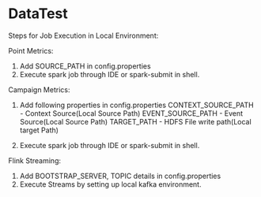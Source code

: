 # DataTest

Steps for Job Execution in Local Environment:

Point Metrics:

1. Add SOURCE_PATH in config.properties
2. Execute spark job through IDE or spark-submit in shell.   


Campaign Metrics:

1. Add following properties in config.properties
    CONTEXT_SOURCE_PATH - Context Source(Local Source Path)
    EVENT_SOURCE_PATH - Event Source(Local Source Path)
    TARGET_PATH - HDFS File write path(Local target Path)

2. Execute spark job through IDE or spark-submit in shell.   


Flink Streaming:

1. Add BOOTSTRAP_SERVER, TOPIC details in config.properties
2. Execute Streams by setting up local kafka environment.